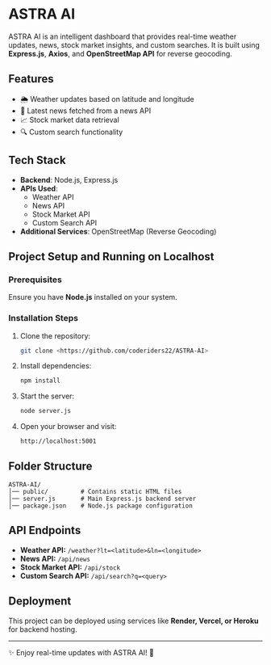 # ASTRA AI

ASTRA AI is an intelligent dashboard that provides real-time weather updates, news, stock market insights, and custom searches. It is built using **Express.js**, **Axios**, and **OpenStreetMap API** for reverse geocoding.

## Features
- 🌦 Weather updates based on latitude and longitude
- 📰 Latest news fetched from a news API
- 📈 Stock market data retrieval
- 🔍 Custom search functionality

## Tech Stack
- **Backend**: Node.js, Express.js
- **APIs Used**:
  - Weather API
  - News API
  - Stock Market API
  - Custom Search API
- **Additional Services**: OpenStreetMap (Reverse Geocoding)

## Project Setup and Running on Localhost

### Prerequisites
Ensure you have **Node.js** installed on your system.

### Installation Steps
1. Clone the repository:
   ```bash
   git clone <https://github.com/coderiders22/ASTRA-AI>
   ```
2. Install dependencies:
   ```bash
   npm install
   ```
3. Start the server:
   ```bash
   node server.js
   ```
4. Open your browser and visit:
   ```
   http://localhost:5001
   ```

## Folder Structure
```
ASTRA-AI/
│── public/         # Contains static HTML files
│── server.js       # Main Express.js backend server
│── package.json    # Node.js package configuration
```

## API Endpoints
- **Weather API:** `/weather?lt=<latitude>&ln=<longitude>`
- **News API:** `/api/news`
- **Stock Market API:** `/api/stock`
- **Custom Search API:** `/api/search?q=<query>`

## Deployment
This project can be deployed using services like **Render, Vercel, or Heroku** for backend hosting.

---
✨ Enjoy real-time updates with ASTRA AI! 🚀
